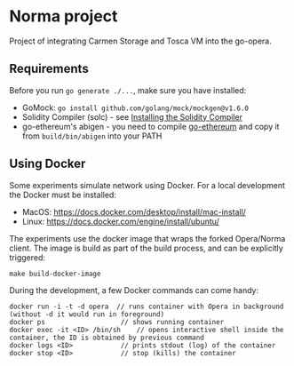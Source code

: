 Norma project
=============

Project of integrating Carmen Storage and Tosca VM into the go-opera.

## Requirements

Before you run `go generate ./...`, make sure you have installed:
* GoMock: `go install github.com/golang/mock/mockgen@v1.6.0`
* Solidity Compiler (solc) - see [Installing the Solidity Compiler](https://docs.soliditylang.org/en/latest/installing-solidity.html)
* go-ethereum's abigen - you need to compile [go-ethereum](https://github.com/ethereum/go-ethereum/)
  and copy it from `build/bin/abigen` into your PATH

## Using Docker

Some experiments simulate network using Docker. For a local development the Docker must be installed:
* MacOS: https://docs.docker.com/desktop/install/mac-install/
* Linux: https://docs.docker.com/engine/install/ubuntu/

The experiments use the docker image that wraps the forked Opera/Norma client. The image is build as part of 
the build process, and can be explicitly triggered:
```
make build-docker-image
```

During the development, a few Docker commands can come handy:
```
docker run -i -t -d opera  // runs container with Opera in background (without -d it would run in foreground)
docker ps                   // shows running container
docker exec -it <ID> /bin/sh    // opens interactive shell inside the container, the ID is obtained by previous command
docker logs <ID>            // prints stdout (log) of the container
docker stop <ID>            // stop (kills) the container 
```
